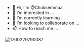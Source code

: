 - 👋 Hi, I’m @Chuksemmaa
- 👀 I’m interested in ...
- 🌱 I’m currently learning ...
- 💞️ I’m looking to collaborate on ...
- 📫 How to reach me ...

<!---
Chuksemmaa/Chuksemmaa is a ✨ special ✨ repository because its `README.md` (this file) appears on your GitHub profile.
You can click the Preview link to take a look at your changes.
--->
![1700229790087](https://github.com/Chuksemmaa/Chuksemmaa/assets/151218319/e63aed30-11d5-4b5c-98c2-094bed861f8a)
